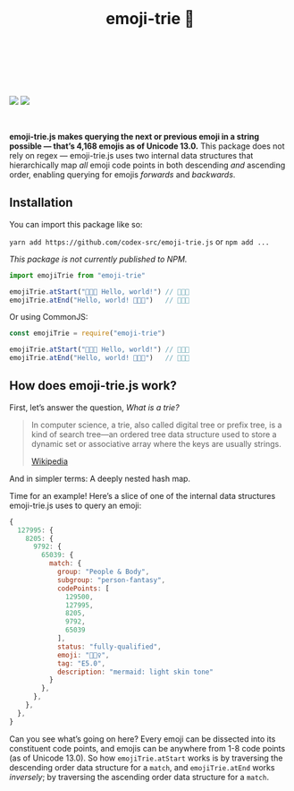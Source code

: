 <!-- https://github.com/streamich/react-use/blob/master/README.md -->
<div align="center">
  <h1>
    <br>
    <br>
    emoji-trie 🌳
    <br>
    <br>
    <br>
    <br>
  </h1>
</div>

![](https://img.shields.io/badge/eslint-passing-brightgreen) ![](https://img.shields.io/badge/jest-passing-brightgreen)

<br>

**emoji-trie.js makes querying the next or previous emoji in a string possible — that’s 4,168 emojis as of Unicode 13.0.** This package does not rely on regex — emoji-trie.js uses two internal data structures that hierarchically map _all_ emoji code points in both descending _and_ ascending order, enabling querying for emojis _forwards_ and _backwards_.

## Installation

You can import this package like so:

`yarn add https://github.com/codex-src/emoji-trie.js` or `npm add ...`

_This package is not currently published to NPM._

```js
import emojiTrie from "emoji-trie"

emojiTrie.atStart("👩🏽‍🔬 Hello, world!") // 👩🏽‍🔬
emojiTrie.atEnd("Hello, world! 👩🏽‍🔬")   // 👩🏽‍🔬
```

Or using CommonJS:

```js
const emojiTrie = require("emoji-trie")

emojiTrie.atStart("👩🏽‍🔬 Hello, world!") // 👩🏽‍🔬
emojiTrie.atEnd("Hello, world! 👩🏽‍🔬")   // 👩🏽‍🔬
```

## How does emoji-trie.js work?

First, let’s answer the question, _What is a trie?_

> In computer science, a trie, also called digital tree or prefix tree, is a kind of search tree—an ordered tree data structure used to store a dynamic set or associative array where the keys are usually strings.
>
> [Wikipedia](https://en.wikipedia.org/wiki/Trie)

And in simpler terms: A deeply nested hash map.

Time for an example! Here’s a slice of one of the internal data structures emoji-trie.js uses to query an emoji:

```js
{
  127995: {
    8205: {
      9792: {
        65039: {
          match: {
            group: "People & Body",
            subgroup: "person-fantasy",
            codePoints: [
              129500,
              127995,
              8205,
              9792,
              65039
            ],
            status: "fully-qualified",
            emoji: "🧜🏻‍♀️",
            tag: "E5.0",
            description: "mermaid: light skin tone"
          }
        },
      },
    },
  },
}
```

Can you see what’s going on here? Every emoji can be dissected into its constituent code points, and emojis can be anywhere from 1-8 code points (as of Unicode 13.0). So how `emojiTrie.atStart` works is by traversing the descending order data structure for a `match`, and `emojiTrie.atEnd` works _inversely_; by traversing the ascending order data structure for a `match`.
